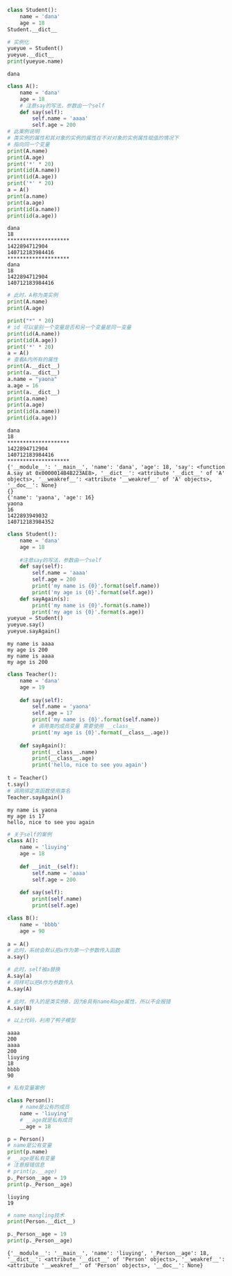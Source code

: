 

```python
class Student():
    name = 'dana'
    age = 18
Student.__dict__

# 实例化
yueyue = Student()
yueyue.__dict__
print(yueyue.name)
```

    dana
    


```python
class A():
    name = 'dana'
    age = 18
    # 注意say的写法，参数由一个self
    def say(self):
        self.name = 'aaaa'
        self.age = 200
# 此案例说明
# 类实例的属性和其对象的实例的属性在不对对象的实例属性赋值的情况下
# 指向同一个变量
print(A.name)
print(A.age)
print('*' * 20)
print(id(A.name))
print(id(A.age))
print('*' * 20)
a = A()
print(a.name)
print(a.age)
print(id(a.name))
print(id(a.age))
```

    dana
    18
    ********************
    1422894712904
    140712183984416
    ********************
    dana
    18
    1422894712904
    140712183984416
    


```python
# 此时，A称为类实例
print(A.name)
print(A.age)

print("*" * 20)
# id 可以鉴别一个变量是否和另一个变量是同一变量
print(id(A.name))
print(id(A.age))
print('*' * 20)
a = A()
# 查看A内所有的属性
print(A.__dict__)
print(a.__dict__)
a.name = "yaona"
a.age = 16
print(a.__dict__)
print(a.name)
print(a.age)
print(id(a.name))
print(id(a.age))
```

    dana
    18
    ********************
    1422894712904
    140712183984416
    ********************
    {'__module__': '__main__', 'name': 'dana', 'age': 18, 'say': <function A.say at 0x0000014B4B223AE8>, '__dict__': <attribute '__dict__' of 'A' objects>, '__weakref__': <attribute '__weakref__' of 'A' objects>, '__doc__': None}
    {}
    {'name': 'yaona', 'age': 16}
    yaona
    16
    1422893949032
    140712183984352
    


```python
class Student():
    name = 'dana'
    age = 18
    
    #注意say的写法，参数由一个self
    def say(self):
        self.name = 'aaaa'
        self.age = 200
        print('my name is {0}'.format(self.name))
        print('my age is {0}'.format(self.age))
    def sayAgain(s):
        print('my name is {0}'.format(s.name))
        print('my age is {0}'.format(s.age))   
yueyue = Student()
yueyue.say()
yueyue.sayAgain()
```

    my name is aaaa
    my age is 200
    my name is aaaa
    my age is 200
    


```python
class Teacher():
    name = 'dana'
    age = 19
    
    def say(self):
        self.name = 'yaona'
        self.age = 17
        print('my name is {0}'.format(self.name))
        # 调用类的成员变量 需要使用 __class__
        print('my age is {0}'.format(__class__.age))
        
    def sayAgain():
        print(__class__.name)
        print(__class__.age)
        print('hello, nice to see you again')
    
t = Teacher()
t.say()
# 调用绑定类函数使用类名
Teacher.sayAgain()
```

    my name is yaona
    my age is 17
    hello, nice to see you again
    


```python
# 关于self的案例
class A():
    name = 'liuying'
    age = 18
    
    def __init__(self):
        self.name = 'aaaa'
        self.age = 200
        
    def say(self):
        print(self.name)
        print(self.age)

class B():
    name = 'bbbb'
    age = 90
    
a = A()
# 此时，系统会默认把a作为第一个参数传入函数
a.say()

# 此时，self被a替换
A.say(a)
# 同样可以把A作为参数传入
A.say(A)

# 此时，传入的是类实例B，因为B具有name和age属性，所以不会报错
A.say(B)

# 以上代码，利用了鸭子模型
```

    aaaa
    200
    aaaa
    200
    liuying
    18
    bbbb
    90
    


```python
# 私有变量案例

class Person():
    # name是公有的成员
    name = 'liuying'
    # __age就是私有成员
    __age = 18

p = Person()
# name是公有变量
print(p.name)
# __age是私有变量
# 注意报错信息
# print(p.__age)
p._Person__age = 19
print(p._Person__age)
```

    liuying
    19
    


```python
# name mangling技术
print(Person.__dict__)

p._Person__age = 19
print(p._Person__age)
```

    {'__module__': '__main__', 'name': 'liuying', '_Person__age': 18, '__dict__': <attribute '__dict__' of 'Person' objects>, '__weakref__': <attribute '__weakref__' of 'Person' objects>, '__doc__': None}
    


```python

```
